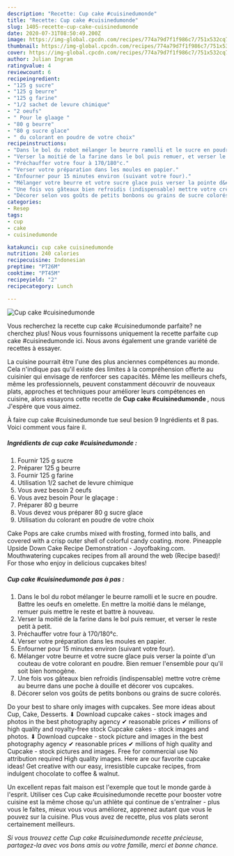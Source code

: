```yaml
---
description: "Recette: Cup cake #cuisinedumonde"
title: "Recette: Cup cake #cuisinedumonde"
slug: 1405-recette-cup-cake-cuisinedumonde
date: 2020-07-31T08:50:49.200Z
image: https://img-global.cpcdn.com/recipes/774a79d7f1f986c7/751x532cq70/cup-cake-cuisinedumonde-photo-principale-de-la-recette.jpg
thumbnail: https://img-global.cpcdn.com/recipes/774a79d7f1f986c7/751x532cq70/cup-cake-cuisinedumonde-photo-principale-de-la-recette.jpg
cover: https://img-global.cpcdn.com/recipes/774a79d7f1f986c7/751x532cq70/cup-cake-cuisinedumonde-photo-principale-de-la-recette.jpg
author: Julian Ingram
ratingvalue: 4
reviewcount: 6
recipeingredient:
- "125 g sucre"
- "125 g beurre"
- "125 g farine"
- "1/2 sachet de levure chimique"
- "2 oeufs"
- " Pour le glaage "
- "80 g beurre"
- "80 g sucre glace"
- " du colorant en poudre de votre choix"
recipeinstructions:
- "Dans le bol du robot mélanger le beurre ramolli et le sucre en poudre. Battre les oeufs en omelette. En mettre la moitié dans le mélange, remuer puis mettre le reste et battre à nouveau."
- "Verser la moitié de la farine dans le bol puis remuer, et verser le reste petit à petit."
- "Préchauffer votre four à 170/180°c."
- "Verser votre préparation dans les moules en papier."
- "Enfourner pour 15 minutes environ (suivant votre four)."
- "Mélanger votre beurre et votre sucre glace puis verser la pointe d&#39;un couteau de votre colorant en poudre. Bien remuer l&#39;ensemble pour qu&#39;il soit bien homogène."
- "Une fois vos gâteaux bien refroidis (indispensable) mettre votre crème au beurre dans une poche à douille et décorer vos cupcakes."
- "Décorer selon vos goûts de petits bonbons ou grains de sucre colorés."
categories:
- Resep
tags:
- cup
- cake
- cuisinedumonde

katakunci: cup cake cuisinedumonde 
nutrition: 240 calories
recipecuisine: Indonesian
preptime: "PT26M"
cooktime: "PT45M"
recipeyield: "2"
recipecategory: Lunch

---
```



![Cup cake #cuisinedumonde](https://img-global.cpcdn.com/recipes/774a79d7f1f986c7/751x532cq70/cup-cake-cuisinedumonde-photo-principale-de-la-recette.jpg)

Vous recherchez la recette cup cake #cuisinedumonde parfaite? ne cherchez plus! Nous vous fournissons uniquement la recette parfaite cup cake #cuisinedumonde ici. Nous avons également une grande variété de recettes à essayer.

La cuisine pourrait être l'une des plus anciennes compétences au monde. Cela n'indique pas qu'il existe des limites à la compréhension offerte au cuisinier qui envisage de renforcer ses capacités. Même les meilleurs chefs, même les professionnels, peuvent constamment découvrir de nouveaux plats, approches et techniques pour améliorer leurs compétences en cuisine, alors essayons cette recette de <strong> Cup cake #cuisinedumonde </strong>, nous J'espère que vous aimez.

<!--inarticleads1-->

À faire cup cake #cuisinedumonde tue seul besion 9 Ingrédients et 8 pas. Voici comment vous faire il.

##### Ingrédients de cup cake #cuisinedumonde :

1. Fournir 125 g sucre
1. Préparer 125 g beurre
1. Fournir 125 g farine
1. Utilisation 1/2 sachet de levure chimique
1. Vous avez besoin 2 oeufs
1. Vous avez besoin  Pour le glaçage :
1. Préparer 80 g beurre
1. Vous devez vous préparer 80 g sucre glace
1. Utilisation  du colorant en poudre de votre choix


Cake Pops are cake crumbs mixed with frosting, formed into balls, and covered with a crisp outer shell of colorful candy coating. more. Pineapple Upside Down Cake Recipe Demonstration - Joyofbaking.com. Mouthwatering cupcakes recipes from all around the web (Recipe based)! For those who enjoy in delicious cupcakes bites! 

<!--inarticleads2-->

##### Cup cake #cuisinedumonde pas à pas :

1. Dans le bol du robot mélanger le beurre ramolli et le sucre en poudre. Battre les oeufs en omelette. En mettre la moitié dans le mélange, remuer puis mettre le reste et battre à nouveau.
1. Verser la moitié de la farine dans le bol puis remuer, et verser le reste petit à petit.
1. Préchauffer votre four à 170/180°c.
1. Verser votre préparation dans les moules en papier.
1. Enfourner pour 15 minutes environ (suivant votre four).
1. Mélanger votre beurre et votre sucre glace puis verser la pointe d&#39;un couteau de votre colorant en poudre. Bien remuer l&#39;ensemble pour qu&#39;il soit bien homogène.
1. Une fois vos gâteaux bien refroidis (indispensable) mettre votre crème au beurre dans une poche à douille et décorer vos cupcakes.
1. Décorer selon vos goûts de petits bonbons ou grains de sucre colorés.


Do your best to share only images with cupcakes. See more ideas about Cup, Cake, Desserts. ⬇ Download cupcake cakes - stock images and photos in the best photography agency ✔ reasonable prices ✔ millions of high quality and royalty-free stock Cupcake cakes - stock images and photos. ⬇ Download cupcake - stock picture and images in the best photography agency ✔ reasonable prices ✔ millions of high quality and Cupcake - stock pictures and images. Free for commercial use No attribution required High quality images. Here are our favorite cupcake ideas! Get creative with our easy, irresistible cupcake recipes, from indulgent chocolate to coffee &amp; walnut. 

<!--inarticleads1-->

<p>
Un excellent repas fait maison est l'exemple que tout le monde garde à l'esprit. Utiliser ces Cup cake #cuisinedumonde recette pour booster votre cuisine est la même chose qu'un athlète qui continue de s'entraîner - plus vous le faites, mieux vous vous améliorez, apprenez autant que vous le pouvez sur la cuisine. Plus vous avez de recette, plus vos plats seront certainement meilleurs.
</p>

<p>
<i>Si vous trouvez cette Cup cake #cuisinedumonde recette précieuse, partagez-la avec vos bons amis ou votre famille, merci et bonne chance.</i>
</p>
